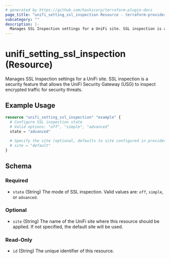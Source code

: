 ```yaml
---
# generated by https://github.com/hashicorp/terraform-plugin-docs
page_title: "unifi_setting_ssl_inspection Resource - terraform-provider-unifi"
subcategory: ""
description: |-
  Manages SSL Inspection settings for a UniFi site. SSL inspection is a security feature that allows the UniFi Security Gateway (USG) to inspect encrypted traffic for security threats.
---
```


# unifi_setting_ssl_inspection (Resource)

Manages SSL Inspection settings for a UniFi site. SSL inspection is a security feature that allows the UniFi Security Gateway (USG) to inspect encrypted traffic for security threats.

## Example Usage

```terraform
resource "unifi_setting_ssl_inspection" "example" {
  # Configure SSL inspection state
  # Valid options: "off", "simple", "advanced"
  state = "advanced"
  
  # Specify the site (optional, defaults to site configured in provider, otherwise "default")
  # site = "default"
}
```

<!-- schema generated by tfplugindocs -->
## Schema

### Required

- `state` (String) The mode of SSL inspection. Valid values are: `off`, `simple`, or `advanced`.

### Optional

- `site` (String) The name of the UniFi site where this resource should be applied. If not specified, the default site will be used.

### Read-Only

- `id` (String) The unique identifier of this resource.
